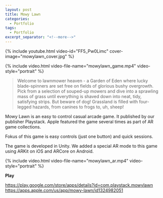 ```yaml
---
layout: post
title: Mowy Lawn
categories:
  - Portfolio
tags:
  - Portfolio
excerpt_separator: "<!--more-->"
---
```


{% include youtube.html video-id="FF5_Pw0Limc" cover-image="mowylawn_cover.jpg" %}

{% include video.html video-file-name="mowylawn_game.mp4" video-style="portrait" %}

> Welcome to lawnmower heaven - a Garden of Eden where lucky blade-spinners are set free on fields of glorious bushy overgrowth.
> Pick from a selection of souped-up mowers and dive into a sprawling mass of grass until everything is shaved down into neat, tidy, satisfying strips.
> But beware of dog! Grassland is filled with four-legged hazards, from canines to frogs to, uh, sheep!

Mowy Lawn is an easy to control casual arcade game. It published by our publisher Playstack. Apple featured the game several times as part of AR game collections.

Fokus of this game is easy controls (just one button) and quick sessions.  

The game is developed in Unity. We added a special AR mode to this game using ARKit on iOS and ARCore on Android. 

{% include video.html video-file-name="mowylawn_ar.mp4" video-style="portrait" %}

**Play**

<https://play.google.com/store/apps/details?id=com.playstack.mowylawn>
<https://apps.apple.com/us/app/mowy-lawn/id1324982051>